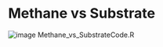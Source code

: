 # Methane vs Substrate
![image](https://user-images.githubusercontent.com/106693445/171458034-e4268cf7-726c-41aa-9941-54fe4daf6c32.png)
Methane_vs_SubstrateCode.R
